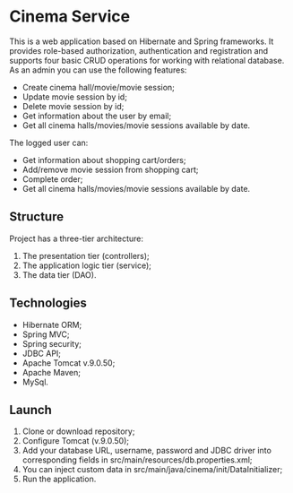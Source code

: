 # Cinema Service

This is a web application based on Hibernate and Spring frameworks. It provides role-based authorization, 
authentication and registration and supports four basic CRUD operations for working with relational database.
As an admin you can use the following features:

- Create cinema hall/movie/movie session;
- Update movie session by id;
- Delete movie session by id;
- Get information about the user by email;
- Get all cinema halls/movies/movie sessions available by date.

The logged user can:
- Get information about shopping cart/orders;
- Add/remove movie session from shopping cart;
- Complete order;
- Get all cinema halls/movies/movie sessions available by date.

## Structure
Project has a three-tier architecture:
1. The presentation tier (controllers);
2. The application logic tier (service);
3. The data tier (DAO).

## Technologies
- Hibernate ORM;
- Spring MVC;
- Spring security;
- JDBC API;
- Apache Tomcat v.9.0.50;
- Apache Maven;
- MySql.

## Launch
1. Clone or download repository;
2. Configure Tomcat (v.9.0.50); 
3. Add your database URL, username, password and JDBC driver into corresponding fields in src/main/resources/db.properties.xml;
4. You can inject custom data in src/main/java/cinema/init/DataInitializer;
5. Run the application.
